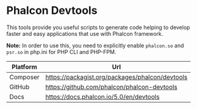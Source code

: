 # Phalcon Devtools

This tools provide you useful scripts to generate code helping to develop faster and easy applications that use with Phalcon framework.

**Note:** In order to use this, you need to explicitly enable `phalcon.so` and `psr.so` in php.ini for PHP CLI and PHP-FPM.

| Platform | Url                                                              |
|----------|------------------------------------------------------------------|
| Composer | https://packagist.org/packages/phalcon/devtools                  |
| GitHub   | https://github.com/phalcon/phalcon-devtools                      |
| Docs     | https://docs.phalcon.io/5.0/en/devtools                          |

